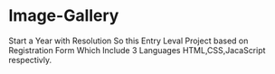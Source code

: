 # Image-Gallery
Start a Year with Resolution So this Entry Leval Project based on Registration Form Which Include 3 Languages HTML,CSS,JacaScript respectivly.
